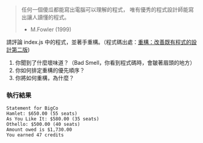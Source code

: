 > 任何一個傻瓜都能寫出電腦可以理解的程式，
> 唯有優秀的程式設計師能寫出讓人讀懂的程式。
> - M.Fowler (1999)

請評論 index.js 中的程式，並著手重構。（程式碼出處：[重構：改善既有程式的設計第二版](https://www.tenlong.com.tw/products/9789865021832?list_name=srh))

1. 你聞到了什麼壞味道？（Bad Smell，你看到程式碼時，會皺著眉頭的地方）
1. 你如何排定重構的優先順序？
1. 你將如何重構，為什麼？
 
### 執行結果
```bs
Statement for BigCo
Hamlet: $650.00 (55 seats)
As You Like It: $580.00 (35 seats)
Othello: $500.00 (40 seats)
Amount owed is $1,730.00
You earned 47 credits
```
